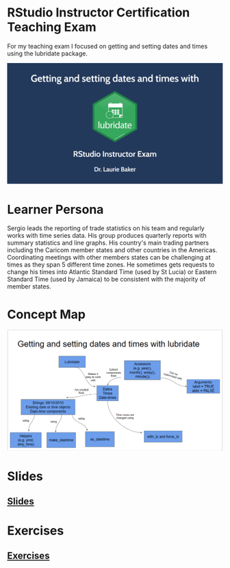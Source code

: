 
# RStudio Instructor Certification Teaching Exam

For my teaching exam I focused on getting and setting dates and times using the lubridate package. 

![](images/title_slide.PNG)

# Learner Persona

Sergio leads the reporting of trade statistics on his team and regularly works with time series data. His group produces quarterly reports with summary statistics and line graphs. His country's main trading partners including the Caricom member states and other countries in the Americas. Coordinating meetings with other members states can be challenging at times as they span 5 different time zones. He sometimes gets requests to change his times into Atlantic Standard Time (used by St Lucia) or Eastern Standard Time (used by Jamaica) to be consistent with the majority of member states. 


# Concept Map
![](concept_map/concept_map.PNG)

# Slides
## [Slides](slides/lubridate_slides.html)

# Exercises

## [Exercises](exercises/lubridate_exercises.Rmd)
